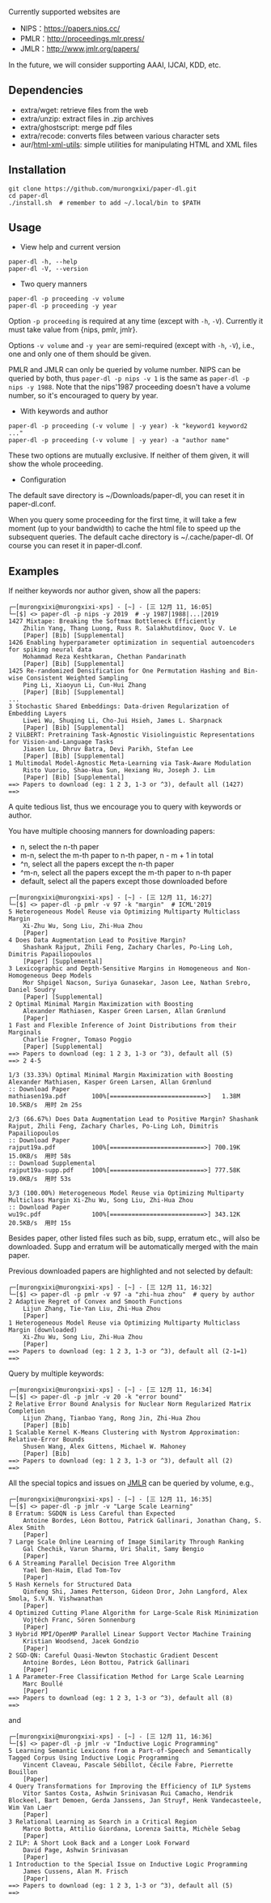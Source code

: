 Currently supported websites are

- NIPS：https://papers.nips.cc/
- PMLR：http://proceedings.mlr.press/
- JMLR：http://www.jmlr.org/papers/

In the future, we will consider supporting AAAI, IJCAI, KDD, etc.

## Dependencies

- extra/wget: retrieve files from the web
- extra/unzip: extract files in .zip archives
- extra/ghostscript: merge pdf files
- extra/recode: converts files between various character sets
- aur/[html-xml-utils](https://www.w3.org/Tools/HTML-XML-utils/): simple utilities for manipulating HTML and XML files

## Installation

```shell
git clone https://github.com/murongxixi/paper-dl.git
cd paper-dl
./install.sh  # remember to add ~/.local/bin to $PATH
```

## Usage

- View help and current version

```shell
paper-dl -h, --help
paper-dl -V, --version
```

- Two query manners

```shell
paper-dl -p proceeding -v volume
paper-dl -p proceeding -y year
```

Option `-p proceeding` is required at any time (except with `-h`, `-V`). Currently it must take value from {nips, pmlr, jmlr}.

Options `-v volume` and `-y year` are semi-required (except with `-h`, `-V`), i.e., one and only one of them should be given.

PMLR and JMLR can only be queried by volume number. NIPS can be queried by both, thus `paper-dl -p nips -v 1` is the same as `paper-dl -p nips -y 1988`. Note that the nips'1987 proceeding doesn't have a volume number, so it's encouraged to query by year.

- With keywords and author

```shell
paper-dl -p proceeding (-v volume | -y year) -k "keyword1 keyword2 ..."
paper-dl -p proceeding (-v volume | -y year) -a "author name"
```

These two options are mutually exclusive. If neither of them given, it will show the whole proceeding.

- Configuration

The default save directory is ~/Downloads/paper-dl, you can reset it in paper-dl.conf.

When you query some proceeding for the first time, it will take a few moment (up to your bandwidth) to cache the html file to speed up the subsequent queries. The default cache directory is ~/.cache/paper-dl. Of course you can reset it in paper-dl.conf.

## Examples

If neither keywords nor author given, show all the papers:

```
┌─[murongxixi@murongxixi-xps] - [~] - [三 12月 11, 16:05]
└─[$] <> paper-dl -p nips -y 2019  # -y 1987|1988|...|2019
1427 Mixtape: Breaking the Softmax Bottleneck Efficiently
    Zhilin Yang, Thang Luong, Russ R. Salakhutdinov, Quoc V. Le
    [Paper] [Bib] [Supplemental]
1426 Enabling hyperparameter optimization in sequential autoencoders for spiking neural data
    Mohammad Reza Keshtkaran, Chethan Pandarinath
    [Paper] [Bib] [Supplemental]
1425 Re-randomized Densification for One Permutation Hashing and Bin-wise Consistent Weighted Sampling
    Ping Li, Xiaoyun Li, Cun-Hui Zhang
    [Paper] [Bib] [Supplemental]
...
3 Stochastic Shared Embeddings: Data-driven Regularization of Embedding Layers
    Liwei Wu, Shuqing Li, Cho-Jui Hsieh, James L. Sharpnack
    [Paper] [Bib] [Supplemental]
2 ViLBERT: Pretraining Task-Agnostic Visiolinguistic Representations for Vision-and-Language Tasks
    Jiasen Lu, Dhruv Batra, Devi Parikh, Stefan Lee
    [Paper] [Bib] [Supplemental]
1 Multimodal Model-Agnostic Meta-Learning via Task-Aware Modulation
    Risto Vuorio, Shao-Hua Sun, Hexiang Hu, Joseph J. Lim
    [Paper] [Bib] [Supplemental]
==> Papers to download (eg: 1 2 3, 1-3 or ^3), default all (1427)
==>
```

A quite tedious list, thus we encourage you to query with keywords or author.

You have multiple choosing manners for downloading papers:

- n, select the n-th paper
- m-n, select the m-th paper to n-th paper, n - m + 1 in total
- ^n, select all the papers except the n-th paper
- ^m-n, select all the papers except the m-th paper to n-th paper
- default, select all the papers except those downloaded before

```
┌─[murongxixi@murongxixi-xps] - [~] - [三 12月 11, 16:27]
└─[$] <> paper-dl -p pmlr -v 97 -k "margin"  # ICML'2019
5 Heterogeneous Model Reuse via Optimizing Multiparty Multiclass Margin
    Xi-Zhu Wu, Song Liu, Zhi-Hua Zhou
    [Paper]
4 Does Data Augmentation Lead to Positive Margin?
    Shashank Rajput, Zhili Feng, Zachary Charles, Po-Ling Loh, Dimitris Papailiopoulos
    [Paper] [Supplemental]
3 Lexicographic and Depth-Sensitive Margins in Homogeneous and Non-Homogeneous Deep Models
    Mor Shpigel Nacson, Suriya Gunasekar, Jason Lee, Nathan Srebro, Daniel Soudry
    [Paper] [Supplemental]
2 Optimal Minimal Margin Maximization with Boosting
    Alexander Mathiasen, Kasper Green Larsen, Allan Grønlund
    [Paper]
1 Fast and Flexible Inference of Joint Distributions from their Marginals
    Charlie Frogner, Tomaso Poggio
    [Paper] [Supplemental]
==> Papers to download (eg: 1 2 3, 1-3 or ^3), default all (5)
==> 2 4-5

1/3 (33.33%) Optimal Minimal Margin Maximization with Boosting Alexander Mathiasen, Kasper Green Larsen, Allan Grønlund
:: Download Paper
mathiasen19a.pdf       100%[==========================>]   1.38M  10.5KB/s  用时 2m 25s

2/3 (66.67%) Does Data Augmentation Lead to Positive Margin? Shashank Rajput, Zhili Feng, Zachary Charles, Po-Ling Loh, Dimitris Papailiopoulos
:: Download Paper
rajput19a.pdf          100%[==========================>] 700.19K  15.0KB/s  用时 58s
:: Download Supplemental
rajput19a-supp.pdf     100%[==========================>] 777.58K  19.0KB/s  用时 53s

3/3 (100.00%) Heterogeneous Model Reuse via Optimizing Multiparty Multiclass Margin Xi-Zhu Wu, Song Liu, Zhi-Hua Zhou
:: Download Paper
wu19c.pdf              100%[==========================>] 343.12K  20.5KB/s  用时 15s
```

Besides paper, other listed files such as bib, supp, erratum etc., will also be downloaded. Supp and erratum will be automatically merged with the main paper.

Previous downloaded papers are highlighted and not selected by default:

```
┌─[murongxixi@murongxixi-xps] - [~] - [三 12月 11, 16:32]
└─[$] <> paper-dl -p pmlr -v 97 -a "zhi-hua zhou"  # query by author
2 Adaptive Regret of Convex and Smooth Functions
    Lijun Zhang, Tie-Yan Liu, Zhi-Hua Zhou
    [Paper]
1 Heterogeneous Model Reuse via Optimizing Multiparty Multiclass Margin (downloaded)
    Xi-Zhu Wu, Song Liu, Zhi-Hua Zhou
    [Paper]
==> Papers to download (eg: 1 2 3, 1-3 or ^3), default all (2-1=1)
==>
```

Query by multiple keywords:

```
┌─[murongxixi@murongxixi-xps] - [~] - [三 12月 11, 16:34]
└─[$] <> paper-dl -p jmlr -v 20 -k "error bound"
2 Relative Error Bound Analysis for Nuclear Norm Regularized Matrix Completion
    Lijun Zhang, Tianbao Yang, Rong Jin, Zhi-Hua Zhou
    [Paper] [Bib]
1 Scalable Kernel K-Means Clustering with Nystrom Approximation: Relative-Error Bounds
    Shusen Wang, Alex Gittens, Michael W. Mahoney
    [Paper] [Bib]
==> Papers to download (eg: 1 2 3, 1-3 or ^3), default all (2)
==>
```

All the special topics and issues on [JMLR](http://www.jmlr.org/papers/) can be queried by volume, e.g.,

```
┌─[murongxixi@murongxixi-xps] - [~] - [三 12月 11, 16:35]
└─[$] <> paper-dl -p jmlr -v "Large Scale Learning"
8 Erratum: SGDQN is Less Careful than Expected
    Antoine Bordes, Léon Bottou, Patrick Gallinari, Jonathan Chang, S. Alex Smith
    [Paper]
7 Large Scale Online Learning of Image Similarity Through Ranking
    Gal Chechik, Varun Sharma, Uri Shalit, Samy Bengio
    [Paper]
6 A Streaming Parallel Decision Tree Algorithm
    Yael Ben-Haim, Elad Tom-Tov
    [Paper]
5 Hash Kernels for Structured Data
    Qinfeng Shi, James Petterson, Gideon Dror, John Langford, Alex Smola, S.V.N. Vishwanathan
    [Paper]
4 Optimized Cutting Plane Algorithm for Large-Scale Risk Minimization
    Vojtěch Franc, Sören Sonnenburg
    [Paper]
3 Hybrid MPI/OpenMP Parallel Linear Support Vector Machine Training
    Kristian Woodsend, Jacek Gondzio
    [Paper]
2 SGD-QN: Careful Quasi-Newton Stochastic Gradient Descent
    Antoine Bordes, Léon Bottou, Patrick Gallinari
    [Paper]
1 A Parameter-Free Classification Method for Large Scale Learning
    Marc Boullé
    [Paper]
==> Papers to download (eg: 1 2 3, 1-3 or ^3), default all (8)
==>
```

and

```
┌─[murongxixi@murongxixi-xps] - [~] - [三 12月 11, 16:36]
└─[$] <> paper-dl -p jmlr -v "Inductive Logic Programming"
5 Learning Semantic Lexicons from a Part-of-Speech and Semantically Tagged Corpus Using Inductive Logic Programming
    Vincent Claveau, Pascale Sébillot, Cécile Fabre, Pierrette Bouillon
    [Paper]
4 Query Transformations for Improving the Efficiency of ILP Systems
    Vítor Santos Costa, Ashwin Srinivasan Rui Camacho, Hendrik Blockeel, Bart Demoen, Gerda Janssens, Jan Struyf, Henk Vandecasteele, Wim Van Laer
    [Paper]
3 Relational Learning as Search in a Critical Region
    Marco Botta, Attilio Giordana, Lorenza Saitta, Michèle Sebag
    [Paper]
2 ILP: A Short Look Back and a Longer Look Forward
    David Page, Ashwin Srinivasan
    [Paper]
1 Introduction to the Special Issue on Inductive Logic Programming
    James Cussens, Alan M. Frisch
    [Paper]
==> Papers to download (eg: 1 2 3, 1-3 or ^3), default all (5)
==>
```
